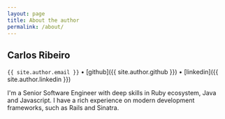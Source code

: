 ```yaml
---
layout: page
title: About the author
permalink: /about/
---
```


## Carlos Ribeiro
`{{ site.author.email }}` • [github]({{ site.author.github }}) • [linkedin]({{ site.author.linkedin }})

I'm a Senior Software Engineer with deep skills in Ruby ecosystem, Java and Javascript. I have a rich experience on modern development frameworks, such as Rails and Sinatra.

